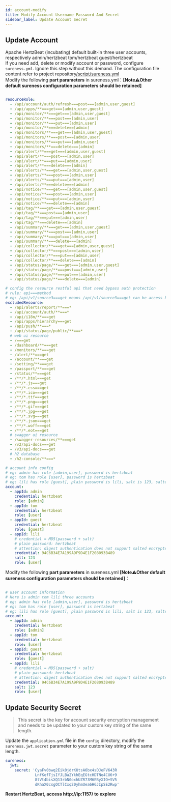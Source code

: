 ```yaml
---
id: account-modify  
title: Modify Account Username Password And Secret        
sidebar_label: Update Account Secret        
---
```


## Update Account

Apache HertzBeat (incubating) default built-in three user accounts, respectively admin/hertzbeat tom/hertzbeat guest/hertzbeat     
If you need add, delete or modify account or password, configure `sureness.yml`. Ignore this step without this demand.
The configuration file content refer to project repository[/script/sureness.yml](https://github.com/hertzbeat/hertzbeat/blob/master/script/sureness.yml)   
Modify the following **part parameters** in sureness.yml：**[Note⚠️Other default sureness configuration parameters should be retained]**

```yaml

resourceRole:
  - /api/account/auth/refresh===post===[admin,user,guest]
  - /api/apps/**===get===[admin,user,guest]
  - /api/monitor/**===get===[admin,user,guest]
  - /api/monitor/**===post===[admin,user]
  - /api/monitor/**===put===[admin,user]
  - /api/monitor/**===delete==[admin]
  - /api/monitors/**===get===[admin,user,guest]
  - /api/monitors/**===post===[admin,user]
  - /api/monitors/**===put===[admin,user]
  - /api/monitors/**===delete===[admin]
  - /api/alert/**===get===[admin,user,guest]
  - /api/alert/**===post===[admin,user]
  - /api/alert/**===put===[admin,user]
  - /api/alert/**===delete===[admin]
  - /api/alerts/**===get===[admin,user,guest]
  - /api/alerts/**===post===[admin,user]
  - /api/alerts/**===put===[admin,user]
  - /api/alerts/**===delete===[admin]
  - /api/notice/**===get===[admin,user,guest]
  - /api/notice/**===post===[admin,user]
  - /api/notice/**===put===[admin,user]
  - /api/notice/**===delete===[admin]
  - /api/tag/**===get===[admin,user,guest]
  - /api/tag/**===post===[admin,user]
  - /api/tag/**===put===[admin,user]
  - /api/tag/**===delete===[admin]
  - /api/summary/**===get===[admin,user,guest]
  - /api/summary/**===post===[admin,user]
  - /api/summary/**===put===[admin,user]
  - /api/summary/**===delete===[admin]
  - /api/collector/**===get===[admin,user,guest]
  - /api/collector/**===post===[admin,user]
  - /api/collector/**===put===[admin,user]
  - /api/collector/**===delete===[admin]
  - /api/status/page/**===get===[admin,user,guest]
  - /api/status/page/**===post===[admin,user]
  - /api/status/page/**===put===[admin,user]
  - /api/status/page/**===delete===[admin]

# config the resource restful api that need bypass auth protection
# rule: api===method 
# eg: /api/v1/source3===get means /api/v1/source3===get can be access by anyone, no need auth.
excludedResource:
  - /api/alerts/report/**===*
  - /api/account/auth/**===*
  - /api/i18n/**===get
  - /api/apps/hierarchy===get
  - /api/push/**===*
  - /api/status/page/public/**===*
  # web ui resource
  - /===get
  - /dashboard/**===get
  - /monitors/**===get
  - /alert/**===get
  - /account/**===get
  - /setting/**===get
  - /passport/**===get
  - /status/**===get
  - /**/*.html===get
  - /**/*.js===get
  - /**/*.css===get
  - /**/*.ico===get
  - /**/*.ttf===get
  - /**/*.png===get
  - /**/*.gif===get
  - /**/*.jpg===get
  - /**/*.svg===get
  - /**/*.json===get
  - /**/*.woff===get
  - /**/*.eot===get
  # swagger ui resource
  - /swagger-resources/**===get
  - /v2/api-docs===get
  - /v3/api-docs===get
  # h2 database
  - /h2-console/**===*

# account info config
# eg: admin has role [admin,user], password is hertzbeat
# eg: tom has role [user], password is hertzbeat
# eg: lili has role [guest], plain password is lili, salt is 123, salted password is 1A676730B0C7F54654B0E09184448289
account:
  - appId: admin
    credential: hertzbeat
    role: [admin]
  - appId: tom
    credential: hertzbeat
    role: [user]
  - appId: guest
    credential: hertzbeat
    role: [guest]
  - appId: lili
    # credential = MD5(password + salt)
    # plain password: hertzbeat
    # attention: digest authentication does not support salted encrypted password accounts
    credential: 94C6B34E7A199A9F9D4E1F208093B489
    salt: 123
    role: [user]
```

Modify the following **part parameters** in sureness.yml **[Note⚠️Other default sureness configuration parameters should be retained]**：

```yaml

# user account information
# Here is admin tom lili three accounts
# eg: admin has role [admin,user], password is hertzbeat
# eg: tom has role [user], password is hertzbeat
# eg: lili has role [guest], plain password is lili, salt is 123, salted password is 1A676730B0C7F54654B0E09184448289
account:
  - appId: admin
    credential: hertzbeat
    role: [admin]
  - appId: tom
    credential: hertzbeat
    role: [user]
  - appId: guest
    credential: hertzbeat
    role: [guest]
  - appId: lili
    # credential = MD5(password + salt)
    # plain password: hertzbeat
    # attention: digest authentication does not support salted encrypted password accounts
    credential: 94C6B34E7A199A9F9D4E1F208093B489
    salt: 123
    role: [user]
```

## Update Security Secret  

> This secret is the key for account security encryption management and needs to be updated to your custom key string of the same length. 


Update the `application.yml` file in the `config` directory, modify the `sureness.jwt.secret` parameter to your custom key string of the same length.  

```yaml
sureness:
  jwt:
    secret: 'CyaFv0bwq2Eik0jdrKUtsA6bx4sDJeFV643R
             LnfKefTjsIfJLBa2YkhEqEGtcHDTNe4CU6+9
             8tVt4bisXQ13rbN0oxhUZR73M6EByXIO+SV5
             dKhaX0csgOCTlCxq20yhmUea6H6JIpSE2Rwp'
```

**Restart HertzBeat, access http://ip:1157/ to explore**  

